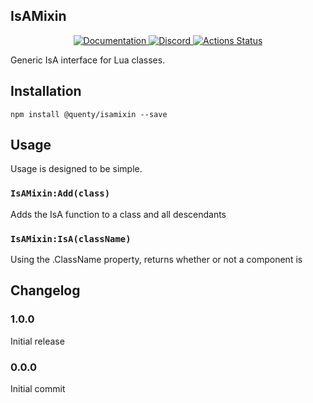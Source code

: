 ## IsAMixin
<div align="center">
  <a href="http://quenty.github.io/api/">
    <img src="https://img.shields.io/badge/docs-website-green.svg" alt="Documentation" />
  </a>
  <a href="https://discord.gg/mhtGUS8">
    <img src="https://img.shields.io/badge/discord-nevermore-blue.svg" alt="Discord" />
  </a>
  <a href="https://github.com/Quenty/NevermoreEngine/actions">
    <img src="https://github.com/Quenty/NevermoreEngine/workflows/lint/badge.svg" alt="Actions Status" />
  </a>
</div>

Generic IsA interface for Lua classes.

## Installation
```
npm install @quenty/isamixin --save
```

## Usage
Usage is designed to be simple.

### `IsAMixin:Add(class)`
Adds the IsA function to a class and all descendants

### `IsAMixin:IsA(className)`
Using the .ClassName property, returns whether or not a component is


## Changelog

### 1.0.0
Initial release

### 0.0.0
Initial commit

